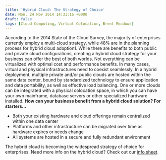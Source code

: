 ```yaml
---
title: 'Hybrid Cloud: The Strategy of Choice'
date: Mon, 24 Nov 2014 14:31:16 +0000
draft: false
tags: [Cloud Computing, Virtual Colocation, Brent Meadows]
---
```


According to the 2014 State of the Cloud Survey, the majority of enterprises currently employ a multi-cloud strategy, while 48% are in the planning process for hybrid cloud adoption1. While there are benefits to both public and private cloud configurations, creating a hybrid cloud strategy for your business can offer the best of both worlds. Not everything can be virtualized with optimal cost and performance benefits. In many cases, virtual and physical infrastructures need to coexist seamlessly. In a hybrid deployment, multiple private and/or public clouds are hosted within the same data center, bound by standardized technology to ensure application and data portability, as well as effective load balancing. One or more clouds can be integrated with a physical colocation space, in which you can have your own mainframe, database servers or other specialized hardware installed. **How can your business benefit from a hybrid cloud solution? For starters…**

*   Both your existing hardware and cloud offerings remain centralized within one data center
*   Platforms and other infrastructure can be migrated over time as hardware expires or needs change
*   All systems are hosted in a secure and fully redundant environment

The hybrid cloud is becoming the widespread strategy of choice for enterprises. Need more info on the hybrid cloud? Check out our [info sheet](http://bit.ly/1mIIZ7H).
